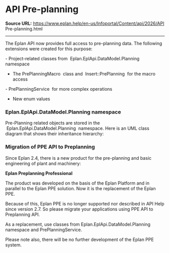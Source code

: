 # API Pre-planning

**Source URL:** https://www.eplan.help/en-us/Infoportal/Content/api/2026/API Pre-planning.html

---

The Eplan API now provides full access to pre-planning data. The following extensions were created for this purpose:

- Project-related classes from  Eplan.EplApi.DataModel.Planning  namespace

- The PrePlanningMacro  class and  Insert::PrePlanning  for the macro access

- PrePlanningService  for more complex operations

- New enum values

### Eplan.EplApi.DataModel.Planning namespace

Pre-Planning related objects are stored in the  Eplan.EplApi.DataModel.Planning  namespace. Here is an UML class diagram that shows their inheritance hierarchy:

[](graphs/preplanning.JPG "Click to enlarge")

### Migration of PPE API to Preplanning

Since Eplan 2.4, there is a new product for the pre-planning and basic engineering of plant and machinery:

**Eplan Preplanning Professional**

The product was developed on the basis of the Eplan Platform and in parallel to the Eplan PPE solution. Now it is the replacement of the Eplan PPE.

Because of this, Eplan PPE is no longer supported nor described in API Help since version 2.7. So please migrate your applications using PPE API to Preplanning API.

As a replacement, use classes from Eplan.EplApi.DataModel.Planning namespace and PrePlanningService.

Please note also, there will be no further development of the Eplan PPE system.
